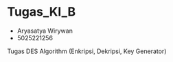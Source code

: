 # Tugas_KI_B
- Aryasatya Wirywan
- 5025221256

Tugas DES Algorithm (Enkripsi, Dekripsi, Key Generator)